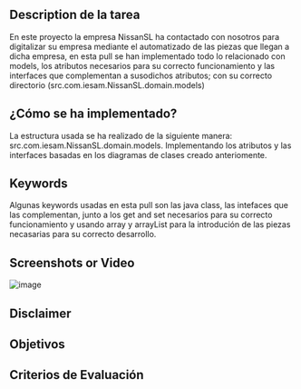 ## Description de la tarea

En este proyecto la empresa NissanSL ha contactado con nosotros para digitalizar su empresa mediante el automatizado de las piezas que llegan a dicha empresa, en esta pull se han implementado todo lo relacionado con models, los atributos necesarios para su correcto funcionamiento y las interfaces que complementan a susodichos atributos; con su correcto directorio (src.com.iesam.NissanSL.domain.models)
## ¿Cómo se ha implementado?

La estructura usada se ha realizado de la siguiente manera: src.com.iesam.NissanSL.domain.models. Implementando los atributos y las interfaces basadas en los diagramas de clases creado anteriomente.

## Keywords

Algunas keywords usadas en esta pull son las java class, las intefaces que las complementan, junto a los get and set necesarios para su correcto funcionamiento y usando array y arrayList para la introdución de las piezas necasarias para su correcto desarrollo.

## Screenshots or Video

![image](https://user-images.githubusercontent.com/115726062/214608066-38f1e7cb-76e1-427b-beee-d545f22ba1a3.png)

## Disclaimer

## Objetivos

<!-- Lo actualiza el profesor.. 
Buscar en el README el Resultado de Aprendizaje con el que se está trabajando -->

## Criterios de Evaluación

<!-- 
    Lo actualiza el profesor.
    Buscar en el README los criterios de Evaluación con los que se están trabajando.
    Marca con una [X] los conseguidos. Ejemplo:
    [ ] Criterio Evaluación 1.
    [ ] Criterio Evaluación 2.
    [X] Criterio Evaluación 3.
-->
